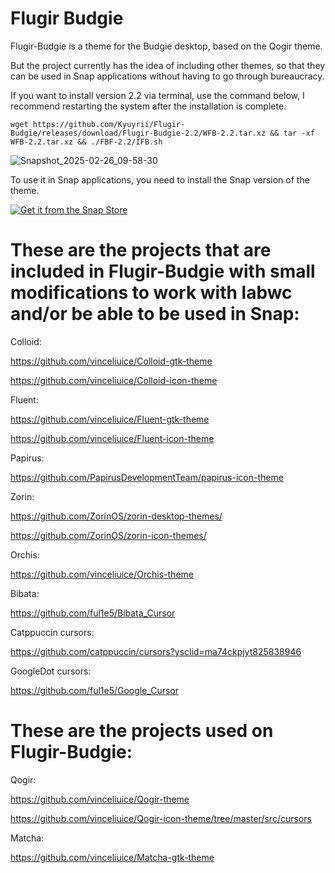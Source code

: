 # Flugir Budgie

Flugir-Budgie is a theme for the Budgie desktop, based on the Qogir theme.

But the project currently has the idea of ​​including other themes, so that they can be used in Snap applications without having to go through bureaucracy.

If you want to install version 2.2 via terminal, use the command below, I recommend restarting the system after the installation is complete.

``` wget https://github.com/Kyuyrii/Flugir-Budgie/releases/download/Flugir-Budgie-2.2/WFB-2.2.tar.xz && tar -xf WFB-2.2.tar.xz && ./FBF-2.2/IFB.sh ```

![Snapshot_2025-02-26_09-58-30](https://github.com/user-attachments/assets/4c911979-82a1-45e2-94f5-16a89d2cb96d)

To use it in Snap applications, you need to install the Snap version of the theme.

<a href="https://snapcraft.io/flugir-budgie-theme">
  <img alt="Get it from the Snap Store" src="https://snapcraft.io/en/dark/install.svg" />
</a>


# These are the projects that are included in Flugir-Budgie with small modifications to work with labwc and/or be able to be used in Snap:

Colloid:

https://github.com/vinceliuice/Colloid-gtk-theme

https://github.com/vinceliuice/Colloid-icon-theme

Fluent:

https://github.com/vinceliuice/Fluent-gtk-theme

https://github.com/vinceliuice/Fluent-icon-theme

Papirus:

https://github.com/PapirusDevelopmentTeam/papirus-icon-theme

Zorin:

https://github.com/ZorinOS/zorin-desktop-themes/

https://github.com/ZorinOS/zorin-icon-themes/

Orchis:

https://github.com/vinceliuice/Orchis-theme

Bibata:

https://github.com/ful1e5/Bibata_Cursor

Catppuccin cursors:

https://github.com/catppuccin/cursors?ysclid=ma74ckpjyt825838946

GoogleDot cursors:

https://github.com/ful1e5/Google_Cursor

# These are the projects used on Flugir-Budgie:

Qogir:

https://github.com/vinceliuice/Qogir-theme

https://github.com/vinceliuice/Qogir-icon-theme/tree/master/src/cursors

Matcha:

https://github.com/vinceliuice/Matcha-gtk-theme
